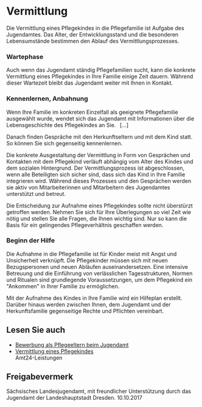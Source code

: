# Vermittlung

Die Vermittlung eines Pflegekindes in die Pflegefamilie ist Aufgabe des Jugendamtes. Das Alter, der Entwicklungsstand und die besonderen Lebensumstände bestimmen den Ablauf des Vermittlungsprozesses.

### Wartephase

Auch wenn das Jugendamt ständig Pflegefamilien sucht, kann die konkrete Vermittlung eines Pflegekindes in Ihre Familie einige Zeit dauern. Während dieser Wartezeit bleibt das Jugendamt weiter mit Ihnen in Kontakt.

### Kennenlernen, Anbahnung

Wenn Ihre Familie im konkreten Einzelfall als geeignete Pflegefamilie ausgewählt wurde, wendet sich das Jugendamt mit Informationen über die Lebensgeschichte des Pflegekindes an Sie.  [...]

Danach finden Gespräche mit den Herkunftseltern und mit dem Kind statt. So können Sie sich gegenseitig kennenlernen.

Die konkrete Ausgestaltung der Vermittlung in Form von Gesprächen und Kontakten mit dem Pflegekind verläuft abhängig vom Alter des Kindes und dem sozialen Hintergrund. Der Vermittlungsprozess ist abgeschlossen, wenn alle Beteiligten sich sicher sind, dass sich das Kind in Ihre Familie integrieren wird. Während dieses Prozesses und den Gesprächen werden sie aktiv von Mitarbeiterinnen und Mitarbeitern des Jugendamtes unterstützt und betreut.

Die Entscheidung zur Aufnahme eines Pflegekindes sollte nicht überstürzt getroffen werden. Nehmen Sie sich für Ihre Überlegungen so viel Zeit wie nötig und stellen Sie alle Fragen, die Ihnen wichtig sind. Nur so kann die Basis für ein gelingendes Pflegeverhältnis geschaffen werden.

### Beginn der Hilfe

Die Aufnahme in die Pflegefamilie ist für Kinder meist mit Angst und Unsicherheit verknüpft. Die Pflegekinder müssen sich mit neuen Bezugspersonen und neuen Abläufen auseinandersetzen. Eine intensive Betreuung und die Einführung von verlässlichen Tagesstrukturen, Normen und Ritualen sind grundlegende Voraussetzungen, um dem Pflegekind ein "Ankommen" in Ihrer Familie zu ermöglichen.

Mit der Aufnahme des Kindes in Ihre Familie wird ein Hilfeplan erstellt. Darüber hinaus werden zwischen Ihnen, dem Jugendamt und der Herkunftsfamilie gegenseitige Rechte und Pflichten vereinbart.

## Lesen Sie auch

* [Bewerbung als Pflegeeltern beim Jugendamt](https://amt24dev.sachsen.de/zufi/leistungen/6000480)
* [Vermittlung eines Pflegekindes](https://amt24dev.sachsen.de/zufi/leistungen/6000456)  
  Amt24-Leistungen

## Freigabevermerk

Sächsisches Landesjugendamt, mit freundlicher Unterstützung durch das Jugendamt der Landeshauptstadt Dresden. 10.10.2017

